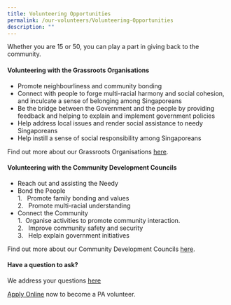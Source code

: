 ```yaml
---
title: Volunteering Opportunities
permalink: /our-volunteers/Volunteering-Opportunities
description: ""
---
```

Whether you are 15 or 50, you can play a part in giving back to the community.

#### Volunteering with the Grassroots Organisations

* Promote neighbourliness and community bonding
* Connect with people to forge multi-racial harmony and social cohesion, and inculcate a sense of belonging among Singaporeans
* Be the bridge between the Government and the people by providing feedback and helping to explain and implement government policies
* Help address local issues and render social assistance to needy Singaporeans
* Help instill a sense of social responsibility among Singaporeans


Find out more about our Grassroots Organisations [here](/our-network/Grassroots-Organisations/Grassroots-Organisations).

#### Volunteering with the Community Development Councils

* Reach out and assisting the Needy
* Bond the People<br>
        1.  &nbsp;  Promote family bonding and values<br>
        2.  &nbsp;  Promote multi-racial understanding
* Connect the Community<br>
                  1.  &nbsp;Organise activities to     promote community interaction.<br>
                 2.  &nbsp; Improve community safety and security<br>
                3.  &nbsp; Help explain government initiatives<br>
								
								
Find out more about our Community Development Councils [here](/our-network/Community-Development-Councils/Community-Development-Councils).

#### Have a question to ask?

We address your questions [here](/files/Our%20Volunteers/finalfaq.pdf)

[Apply Online](https://www.grassrootsconnect.pa.gov.sg/VolunteerRegistration.aspx) now to become a PA volunteer.